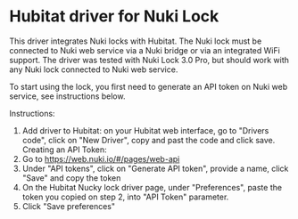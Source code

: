 # Hubitat driver for Nuki Lock

This driver integrates Nuki locks with Hubitat.
The Nuki lock must be connected to Nuki web service via a Nuki bridge or via an integrated WiFi support.
The driver was tested with Nuki Lock 3.0 Pro, but should work with any Nuki lock connected to Nuki web service.

To start using the lock, you first need to generate an API token on Nuki web service, see instructions below.

 Instructions:
  1. Add driver to Hubitat: on your Hubitat web interface, go to "Drivers code", click on "New Driver", copy and past the code and click save.  
  Creating an API Token:
  2. Go to https://web.nuki.io/#/pages/web-api
  3. Under "API tokens", click on "Generate API token", provide a name, click "Save" and copy the token
  4. On the Hubitat Nucky lock driver page, under "Preferences", paste the token you copied on step 2, into "API Token" parameter.
  5. Click "Save preferences"
 
